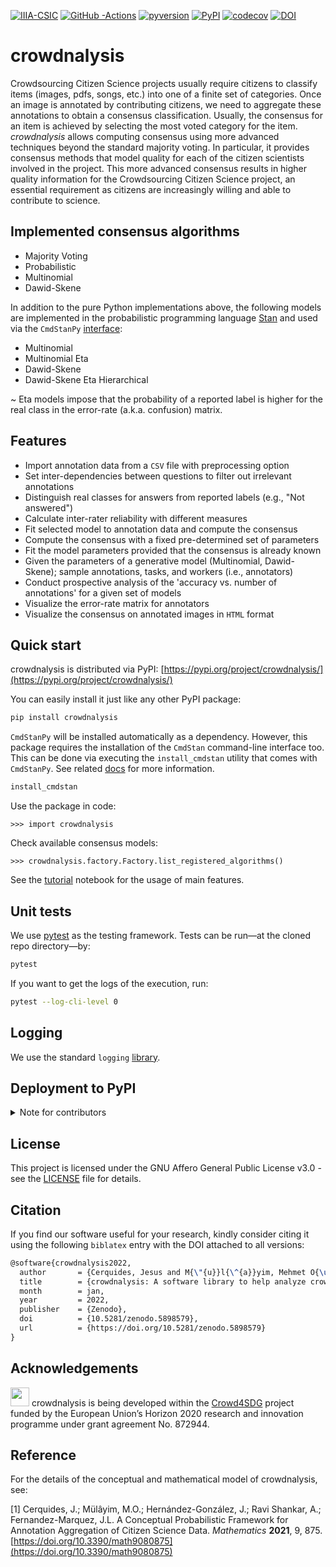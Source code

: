 [![IIIA-CSIC][iiia-image]][iiia-url]
[![GitHub -Actions][gha-image]][gha-url]
[![pyversion][pyversion-image]][pyversion-url]
[![PyPI][pypi-image]][pypi-url]
[![codecov][codecov-image]][codecov-url]
[![DOI][doi-image]][doi-url]

[iiia-image]: https://img.shields.io/badge/brewing%20at-IIIA--CSIC-blue
[iiia-url]: https://iiia.csic.es
[gha-image]: https://github.com/Crowd4SDG/crowdnalysis/actions/workflows/ci.yml/badge.svg
[gha-url]: https://github.com/Crowd4SDG/crowdnalysis/actions/workflows/ci.yml
[pypi-image]: https://img.shields.io/pypi/v/crowdnalysis
[pypi-url]: https://pypi.org/project/crowdnalysis
[pyversion-image]: https://img.shields.io/pypi/pyversions/crowdnalysis
[pyversion-url]: https://pypi.org/project/crowdnalysis/
[codecov-image]: https://codecov.io/gh/Crowd4SDG/crowdnalysis/branch/develop/graph/badge.svg?token=JZ8BD8MZ9D
[codecov-url]: https://codecov.io/gh/Crowd4SDG/crowdnalysis
[doi-image]: https://zenodo.org/badge/DOI/10.5281/zenodo.5898579.svg
[doi-url]: https://doi.org/10.5281/zenodo.5898579

# crowdnalysis
Crowdsourcing Citizen Science projects usually require citizens to classify items (images, pdfs, songs, etc.) into 
one of a finite set of categories. Once an image is annotated by contributing citizens, we need to aggregate these 
annotations to obtain a consensus classification. Usually, the consensus for an item is achieved by selecting the 
most voted category for the item. *crowdnalysis* allows computing consensus using more advanced techniques beyond the 
standard majority voting. In particular, it provides consensus methods that model quality for each of the citizen 
scientists involved in the project. This more advanced consensus results in higher quality information for the 
Crowdsourcing Citizen Science project, an essential requirement as citizens are increasingly willing and able to 
contribute to science.

## Implemented consensus algorithms

  - Majority Voting
  - Probabilistic
  - Multinomial
  - Dawid-Skene
  
In addition to the pure Python implementations above, the following models are implemented in the 
probabilistic programming language [Stan](https://mc-stan.org) and used via the 
`CmdStanPy` [interface](https://mc-stan.org/cmdstanpy):
  - Multinomial
  - Multinomial Eta
  - Dawid-Skene
  - Dawid-Skene Eta Hierarchical

~ Eta models impose that the probability of a reported label is higher for the real class in the error-rate 
(a.k.a. confusion) matrix.

## Features

  - Import annotation data from a `CSV` file with preprocessing option
  - Set inter-dependencies between questions to filter out irrelevant annotations
  - Distinguish real classes for answers from reported labels (e.g., "Not answered")    
  - Calculate inter-rater reliability with different measures
  - Fit selected model to annotation data and compute the consensus 
  - Compute the consensus with a fixed pre-determined set of parameters
  - Fit the model parameters provided that the consensus is already known
  - Given the parameters of a generative model (Multinomial, Dawid-Skene); sample annotations, tasks, 
  and workers (i.e., annotators)
  - Conduct prospective analysis of the 'accuracy vs. number of annotations' for a given set of models
  - Visualize the error-rate matrix for annotators
  - Visualize the consensus on annotated images in `HTML` format 
  

## Quick start

crowdnalysis is distributed via PyPI: [https://pypi.org/project/crowdnalysis/](https://pypi.org/project/crowdnalysis/)

You can easily install it just like any other PyPI package:

```bash
pip install crowdnalysis
```

`CmdStanPy` will be installed automatically as a dependency. 
However, this package requires the installation of the `CmdStan` command-line interface too. 
This can be done via executing the `install_cmdstan` utility that comes with `CmdStanPy`.
See related [docs](https://mc-stan.org/cmdstanpy/installation.html) for  more information.

```bash
install_cmdstan
```

Use the package in code:

```ipython
>>> import crowdnalysis
```

Check available consensus models:

```ipython
>>> crowdnalysis.factory.Factory.list_registered_algorithms()
```

See the [tutorial](https://github.com/Crowd4SDG/crowdnalysis/blob/master/nb/tutorial.ipynb) notebook for the usage of 
main features. 

## Unit tests

We use [pytest](https://pytest.org) as the testing framework. Tests can be 
run&mdash;at the cloned repo directory&mdash;by:

```bash
pytest
```

If you want to get the logs of the execution, run: 

```bash
pytest --log-cli-level 0
```

## Logging 

We use the standard `logging` [library](https://docs.python.org/3/howto/logging.html).

## Deployment to PyPI

<details>
<summary>Note for contributors</summary>

Follow these simple steps to have a new release automatically deployed to [PyPI](https://pypi.org/project/crowdnalysis/)
by the [CD workflow](https://github.com/Crowd4SDG/crowdnalysis/blob/master/.github/workflows/cd.yml).
The example is given for the version `v1.0.2`:

1. Update the version in `src/crowdnalysis/_version.py`:
```python
__version__ = "1.0.2"  # Note no "v" prefix here.
```
2. `git push` the changes to `origin` and make sure the remote `master` branch is up-to-date;
3. Create a new `tag` preferably with (multiline) annotation:
```bash
git tag -a v1.0.2 -m "
. Upgrade to CmdStanPy v1.0.1"
```
4. Push the tag to `origin`:
```bash
git push origin v1.0.2
```

And shortly, the new version will be available on PyPI.
</details>

## License

This project is licensed under the GNU Affero General Public License v3.0 - see the [LICENSE](LICENSE) file for details.

## Citation

If you find our software useful for your research, kindly consider citing it using the following `biblatex` entry with 
the DOI attached to all versions:

```tex
@software{crowdnalysis2022,
  author       = {Cerquides, Jesus and M{\"{u}}l{\^{a}}yim, Mehmet O{\u{g}}uz},
  title        = {crowdnalysis: A software library to help analyze crowdsourcing results},
  month        = jan,
  year         = 2022,
  publisher    = {Zenodo},
  doi          = {10.5281/zenodo.5898579},
  url          = {https://doi.org/10.5281/zenodo.5898579}
}
```

## Acknowledgements
<img src="https://publications.europa.eu/code/images/scan/5000200-flag-cl.jpg" alt="" width="30"/> 
crowdnalysis is being developed within the <a href="https://crowd4sdg.eu/">Crowd4SDG</a> project funded by the 
European Union’s Horizon 2020 research and innovation programme under grant agreement No. 872944. 

## Reference
For the details of the conceptual and mathematical model of crowdnalysis, see: 

[1<a name="ref1"></a>] 
Cerquides, J.; Mülâyim, M.O.; Hernández-González, J.; Ravi Shankar, A.; Fernandez-Marquez, J.L. 
A Conceptual Probabilistic Framework for Annotation Aggregation of Citizen Science Data. *Mathematics* **2021**, 9, 875.
[https://doi.org/10.3390/math9080875](https://doi.org/10.3390/math9080875)